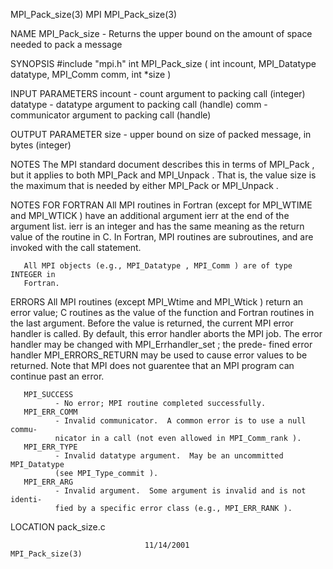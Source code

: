 MPI_Pack_size(3)                      MPI                     MPI_Pack_size(3)



NAME
       MPI_Pack_size  -  Returns the upper bound on the amount of space needed
       to pack a message

SYNOPSIS
       #include "mpi.h"
       int MPI_Pack_size ( int incount, MPI_Datatype datatype, MPI_Comm comm,
                          int *size )

INPUT PARAMETERS
       incount
              - count argument to packing call (integer)
       datatype
              - datatype argument to packing call (handle)
       comm   - communicator argument to packing call (handle)


OUTPUT PARAMETER
       size   - upper bound on size of packed message, in bytes (integer)


NOTES
       The MPI standard document describes this in terms of MPI_Pack , but  it
       applies  to  both MPI_Pack and MPI_Unpack .  That is, the value size is
       the maximum that is needed by either MPI_Pack or MPI_Unpack .



NOTES FOR FORTRAN
       All MPI routines in Fortran (except for MPI_WTIME and MPI_WTICK )  have
       an  additional  argument ierr at the end of the argument list.  ierr is
       an integer and has the same meaning as the return value of the  routine
       in  C.   In Fortran, MPI routines are subroutines, and are invoked with
       the call statement.

       All MPI objects (e.g., MPI_Datatype , MPI_Comm ) are of type INTEGER in
       Fortran.


ERRORS
       All  MPI  routines  (except  MPI_Wtime  and MPI_Wtick ) return an error
       value; C routines as the value of the function and Fortran routines  in
       the last argument.  Before the value is returned, the current MPI error
       handler is called.  By default, this error handler aborts the MPI  job.
       The  error  handler may be changed with MPI_Errhandler_set ; the prede-
       fined error handler MPI_ERRORS_RETURN may be used to cause error values
       to  be  returned.  Note that MPI does not guarentee that an MPI program
       can continue past an error.

       MPI_SUCCESS
              - No error; MPI routine completed successfully.
       MPI_ERR_COMM
              - Invalid communicator.  A common error is to use a null  commu-
              nicator in a call (not even allowed in MPI_Comm_rank ).
       MPI_ERR_TYPE
              - Invalid datatype argument.  May be an uncommitted MPI_Datatype
              (see MPI_Type_commit ).
       MPI_ERR_ARG
              - Invalid argument.  Some argument is invalid and is not identi-
              fied by a specific error class (e.g., MPI_ERR_RANK ).


LOCATION
       pack_size.c



                                  11/14/2001                  MPI_Pack_size(3)
